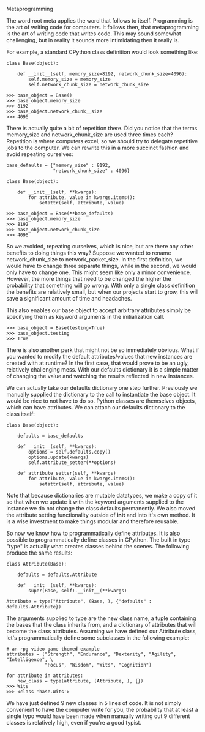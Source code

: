 Metaprogramming

The word root meta applies the word that follows to itself. Programming is the art
of writing code for computers. It follows then, that metaprogramming is the art
of writing code that writes code. This may sound somewhat challenging, but in reality
it sounds more intimidating then it really is. 

For example, a standard CPython class definition would look something like:

    class Base(object):
    
        def __init__(self, memory_size=8192, network_chunk_size=4096):
            self.memory_size = memory_size
            self.network_chunk_size = network_chunk_size
    
    >>> base_object = Base()
    >>> base_object.memory_size
    >>> 8192
    >>> base_object.network_chunk__size
    >>> 4096
    
There is actually quite a bit of repetition there. Did you notice that the terms
memory_size and network_chunk_size are used three times each? Repetition is 
where computers excel, so we should try to delegate repetitive jobs to the computer. 
We can rewrite this in a more succinct fashion and avoid repeating ourselves:
          
    base_defaults = {"memory_size" : 8192,
                     "network_chunk_size" : 4096}
                
    class Base(object):
                
        def __init__(self, **kwargs):
            for attribute, value in kwargs.items():
                setattr(self, attribute, value)
                
    >>> base_object = Base(**base_defaults)
    >>> base_object.memory_size
    >>> 8192
    >>> base_object.network_chunk_size
    >>> 4096
    
So we avoided, repeating ourselves, which is nice, but are there any other benefits
to doing things this way? Suppose we wanted to rename network_chunk_size to 
network_packet_size. In the first definition, we would have to change three
separate things, while in the second, we would only have to change one. This might
seem like only a minor convenience. However, the more things that need to be changed
the higher the probability that something will go wrong. With only a single class
definition the benefits are relatively small, but when our projects start to grow,
this will save a significant amount of time and headaches. 

This also enables our base object to accept arbitrary attributes simply be specifying
them as keyword arguments in the initialization call.

    >>> base_object = Base(testing=True)
    >>> base_object.testing
    >>> True
    
There is also another perk that might not be so immediately obvious. What if you wanted
to modify the default attributes/values that new instances are created with at runtime? 
In the first case, that would prove to be an ugly, relatively challenging mess. With our 
defaults dictionary it is a simple matter of changing the value and watching the results 
reflected in new instances.

We can actually take our defaults dictionary one step further. Previously we manually
supplied the dictionary to the call to instantiate the base object. It would be nice to
not have to do so. Python classes are themselves objects, which can have attributes. We
can attach our defaults dictionary to the class itself:

    class Base(object):
        
        defaults = base_defaults
        
        def __init__(self, **kwargs):
            options = self.defaults.copy()
            options.update(kwargs)
            self.attribute_setter(**options)
            
        def attribute_setter(self, **kwargs)
            for attribute, value in kwargs.items():
                setattr(self, attribute, value)
                
Note that because dictionaries are mutable datatypes, we make a copy of it so 
that when we update it with the keyword arguments supplied to the instance we
do not change the class defaults permanently. We also moved the attribute 
setting functionality outside of __init__ and into it's own method. It is a
wise investment to make things modular and therefore reusable. 

So now we know how to programmatically define attributes. It is also possible
to programmatically define classes in CPython. The built in type "type" is
actually what creates classes behind the scenes. The following produce the 
same results:

    class Attribute(Base):
        
        defaults = defaults.Attribute
        
        def __init__(self, **kwargs):
            super(Base, self).__init__(**kwargs)
            
    Attribute = type("Attribute", (Base, ), {"defaults" : defaults.Attribute})
    
The arguments supplied to type are the new class name, a tuple containing the
bases that the class inherits from, and a dictionary of attributes that will
become the class attributes. Assuming we have defined our Attribute class,
let's programmatically define some subclasses in the following example:

    # an rpg video game themed example
    attributes = ("Strength", "Endurance", "Dexterity", "Agility", "Intelligence", \
                  "Focus", "Wisdom", "Wits", "Cognition") 
                  
    for attribute in attributes:
        new_class = type(attribute, (Attribute, ), {})
    >>> Wits
    >>> <class 'base.Wits'>
    
We have just defined 9 new classes in 5 lines of code. It is not simply
convenient to have the computer write for you, the probability that at least
a single typo would have been made when manually writing out 9 different classes
is relatively high, even if you're a good typist. 